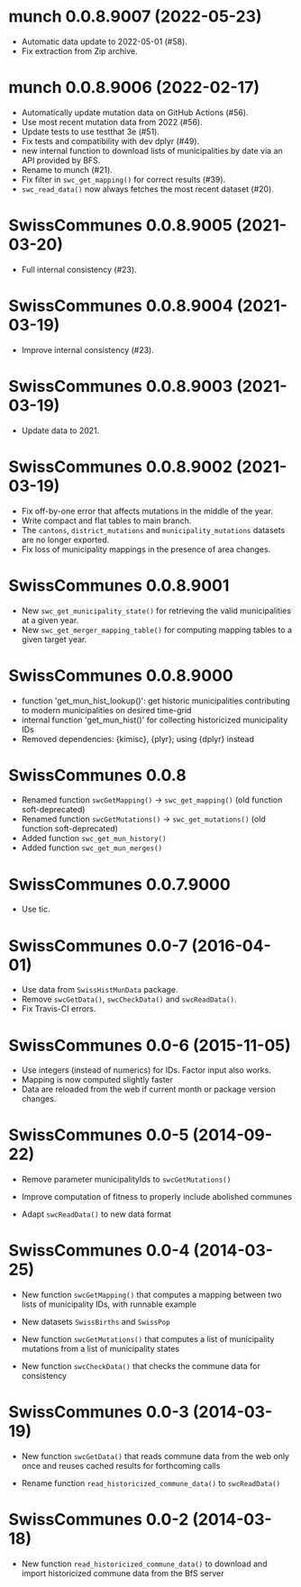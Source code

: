 <!-- NEWS.md is maintained by https://cynkra.github.io/fledge, do not edit -->

# munch 0.0.8.9007 (2022-05-23)

- Automatic data update to 2022-05-01 (#58).
- Fix extraction from Zip archive.


# munch 0.0.8.9006 (2022-02-17)

- Automatically update mutation data on GitHub Actions (#56).
- Use most recent mutation data from 2022 (#56).
- Update tests to use testthat 3e (#51).
- Fix tests and compatibility with dev dplyr (#49).
- new internal function to download lists of municipalities by date via an API provided by BFS.
- Rename to munch (#21).
- Fix filter in `swc_get_mapping()` for correct results (#39).
- `swc_read_data()` now always fetches the most recent dataset (#20).


# SwissCommunes 0.0.8.9005 (2021-03-20)

- Full internal consistency (#23).


# SwissCommunes 0.0.8.9004 (2021-03-19)

- Improve internal consistency (#23).


# SwissCommunes 0.0.8.9003 (2021-03-19)

- Update data to 2021.


# SwissCommunes 0.0.8.9002 (2021-03-19)

- Fix off-by-one error that affects mutations in the middle of the year.
- Write compact and flat tables to main branch.
- The `cantons`, `district_mutations` and `municipality_mutations` datasets are no longer exported.
- Fix loss of municipality mappings in the presence of area changes.


# SwissCommunes 0.0.8.9001

- New `swc_get_municipality_state()` for retrieving the valid municipalities at a given year.
- New `swc_get_merger_mapping_table()` for computing mapping tables to a given target year.


# SwissCommunes 0.0.8.9000

- function 'get_mun_hist_lookup()': get historic municipalities contributing to modern municipalities on desired time-grid
- internal function 'get_mun_hist()' for collecting historicized municipality IDs
- Removed dependencies: {kimisc}, {plyr}; using {dplyr} instead


# SwissCommunes 0.0.8

- Renamed function `swcGetMapping()` -> `swc_get_mapping()` (old function soft-deprecated)
- Renamed function `swcGetMutations()` -> `swc_get_mutations()` (old function soft-deprecated)
- Added function `swc_get_mun_history()`
- Added function `swc_get_mun_merges()`


# SwissCommunes 0.0.7.9000

- Use tic.


# SwissCommunes 0.0-7 (2016-04-01)

- Use data from `SwissHistMunData` package.
- Remove `swcGetData()`, `swcCheckData()` and `swcReadData()`.
- Fix Travis-CI errors.


# SwissCommunes 0.0-6 (2015-11-05)

- Use integers (instead of numerics) for IDs. Factor input also works.
- Mapping is now computed slightly faster
- Data are reloaded from the web if current month or package version changes.

# SwissCommunes 0.0-5 (2014-09-22)

- Remove parameter municipalityIds to `swcGetMutations()`

- Improve computation of fitness to properly include abolished communes

- Adapt `swcReadData()` to new data format

# SwissCommunes 0.0-4 (2014-03-25)

- New function `swcGetMapping()` that computes a mapping between two lists
  of municipality IDs, with runnable example

- New datasets `SwissBirths` and `SwissPop`

- New function `swcGetMutations()` that computes a list of municipality
  mutations from a list of municipality states

- New function `swcCheckData()` that checks the commune data for consistency

# SwissCommunes 0.0-3 (2014-03-19)

- New function `swcGetData()` that reads commune data from
  the web only once and reuses cached results for forthcoming calls

- Rename function `read_historicized_commune_data()` to `swcReadData()`

# SwissCommunes 0.0-2 (2014-03-18)

- New function `read_historicized_commune_data()` to download and import
  historicized commune data from the BfS server
